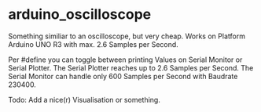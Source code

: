 # arduino_oscilloscope
Something similiar to an oscilloscope, but very cheap. Works on Platform Arduino UNO R3 with max. 2.6 Samples per Second.

Per #define you can toggle between printing Values on Serial Monitor or Serial Plotter. The Serial Plotter reaches up to 2.6 Samples per Second. The Serial Monitor can handle only 600 Samples per Second with Baudrate 230400.

Todo: Add a nice(r) Visualisation or something.
